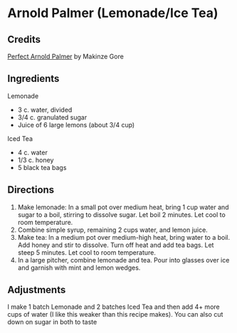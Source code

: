 # Arnold Palmer (Lemonade/Ice Tea)

## Credits

[Perfect Arnold Palmer](https://www.delish.com/cooking/recipe-ideas/a29813418/arnold-palmer-drink-recipe/) by Makinze Gore

## Ingredients

Lemonade

- 3 c. water, divided 
- 3/4 c. granulated sugar 
- Juice of 6 large lemons (about 3/4 cup)

Iced Tea

- 4 c. water 
- 1/3 c. honey 
- 5 black tea bags 

## Directions

1. Make lemonade: In a small pot over medium heat, bring 1 cup water and sugar
   to a boil, stirring to dissolve sugar. Let boil 2 minutes. Let cool to room
   temperature.
2. Combine simple syrup, remaining 2 cups water, and lemon juice. 
3. Make tea: In a medium pot over medium-high heat, bring water to a boil. Add
   honey and stir to dissolve. Turn off heat and add tea bags. Let steep 5
   minutes. Let cool to room temperature. 
4. In a large pitcher, combine lemonade and tea. Pour into glasses over ice and
   garnish with mint and lemon wedges.

## Adjustments

I make 1 batch Lemonade and 2 batches Iced Tea and then add 4+ more cups of
water (I like this weaker than this recipe makes). You can also cut down on
sugar in both to taste


